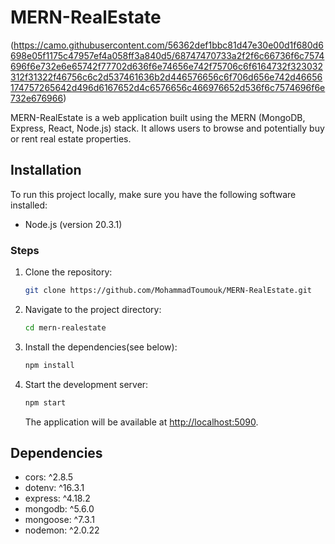 # MERN-RealEstate

(https://camo.githubusercontent.com/56362def1bbc81d47e30e00d1f680d6698e05f1175c47957ef4a058ff3a840d5/68747470733a2f2f6c66736f6c7574696f6e732e6e65742f77702d636f6e74656e742f75706c6f6164732f323032312f31322f46756c6c2d537461636b2d446576656c6f706d656e742d46656174757265642d496d6167652d4c6576656c466976652d536f6c7574696f6e732e676966)

MERN-RealEstate is a web application built using the MERN (MongoDB, Express, React, Node.js) stack. It allows users to browse and potentially buy or rent real estate properties.


## Installation

To run this project locally, make sure you have the following software installed:

- Node.js (version 20.3.1)

### Steps

1. Clone the repository:

   ```bash
   git clone https://github.com/MohammadToumouk/MERN-RealEstate.git
   ```

2. Navigate to the project directory:

   ```bash
   cd mern-realestate
   ```

3. Install the dependencies(see below):

   ```bash
   npm install
   ```

4. Start the development server:

   ```bash
   npm start
   ```

   The application will be available at [http://localhost:5090](http://localhost:5090).

## Dependencies

- cors: ^2.8.5
- dotenv: ^16.3.1
- express: ^4.18.2
- mongodb: ^5.6.0
- mongoose: ^7.3.1
- nodemon: ^2.0.22

